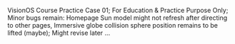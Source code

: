 VisionOS Course Practice Case 01;
For Education & Practice Purpose Only;
Minor bugs remain: Homepage Sun model might not refresh after directing to other pages, Immersive globe collision sphere position remains to be lifted (maybe);
Might revise later ... 
